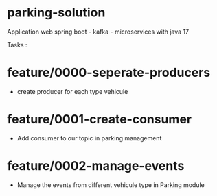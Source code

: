 # parking-solution
Application web  spring boot - kafka - microservices with java 17



Tasks :
# feature/0000-seperate-producers
 - create producer for each type vehicule
# feature/0001-create-consumer
 - Add consumer to our topic in parking management
# feature/0002-manage-events
 - Manage the events from different vehicule type in Parking module
